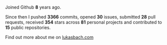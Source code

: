 Joined Github **8** years ago.

Since then I pushed **3366** commits, opened **30** issues, submitted **28** pull requests, received **354** stars across **81** personal projects and contributed to **15** public repositories.

Find out more about me on [lukasbach.com](https://lukasbach.com)
